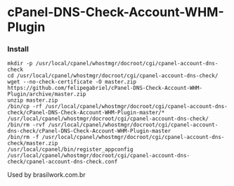 # cPanel-DNS-Check-Account-WHM-Plugin

### Install

	mkdir -p /usr/local/cpanel/whostmgr/docroot/cgi/cpanel-account-dns-check
	cd /usr/local/cpanel/whostmgr/docroot/cgi/cpanel-account-dns-check/
	wget --no-check-certificate -O master.zip https://github.com/felipegabriel/cPanel-DNS-Check-Account-WHM-Plugin/archive/master.zip
	unzip master.zip
	/bin/cp -rf /usr/local/cpanel/whostmgr/docroot/cgi/cpanel-account-dns-check/cPanel-DNS-Check-Account-WHM-Plugin-master/* /usr/local/cpanel/whostmgr/docroot/cgi/cpanel-account-dns-check/
	/bin/rm -rvf /usr/local/cpanel/whostmgr/docroot/cgi/cpanel-account-dns-check/cPanel-DNS-Check-Account-WHM-Plugin-master
	/bin/rm -f /usr/local/cpanel/whostmgr/docroot/cgi/cpanel-account-dns-check/master.zip
	/usr/local/cpanel/bin/register_appconfig /usr/local/cpanel/whostmgr/docroot/cgi/cpanel-account-dns-check/cpanel-account-dns-check.conf
	

Used by
	brasilwork.com.br
